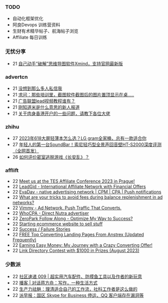 ### TODO
-  自动化框架优化
-  阿良Devops 训练营资料
-  生财有术精华帖子、航海帖子浏览
-  Affiliate 每日训练

### 无忧分享
<!-- ruyo:START -->
-  21 [自己动手”破解”思维导图软件Xmind，支持官网最新版](https://51.ruyo.net/18460.html)<!-- ruyo:END -->

### advertcn
<!-- advertcn:START -->
-  21 [没想到那么多人私信我](https://www.advertcn.com/forum.php?mod=viewthread&tid=111737)
-  21 [求问：那些培训里，截图软件截图后的图片置顶显示在桌.....](https://www.advertcn.com/forum.php?mod=viewthread&tid=111735)
-  21 [广告联盟lead视频教程谁有？](https://www.advertcn.com/forum.php?mod=viewthread&tid=111730)
-  21 [刚知道米是什么意思的新人报道](https://www.advertcn.com/forum.php?mod=viewthread&tid=111728)
-  21 [关于肉身香港开户的一些问题，请教下各位大佬](https://www.advertcn.com/forum.php?mod=viewthread&tid=111727)<!-- advertcn:END -->

### zhihu
<!-- zhihu:START -->
-  27 [2023年618大屏轻薄本怎么选？LG gram全家桶，总有一款适合你](http://zhuanlan.zhihu.com/p/632641888?utm_campaign=rss&utm_medium=rss&utm_source=rss&utm_content=title)
-  27 [年轻人的第一台SoundBar！索尼轻巧型全景声回音壁HT-S2000深度评测（全网首发）](http://zhuanlan.zhihu.com/p/630990296?utm_campaign=rss&utm_medium=rss&utm_source=rss&utm_content=title)
-  26 [如何评价密室逃脱游戏《长安乱》？](http://www.zhihu.com/question/563950552/answer/3045961312?utm_campaign=rss&utm_medium=rss&utm_source=rss&utm_content=title)<!-- zhihu:END -->

### afflift
<!-- afflift:START -->
-  22 [Meet us at the TES Affiliate Conference 2023 in Prague!](https://afflift.com/f/threads/meet-us-at-the-tes-affiliate-conference-2023-in-prague.11497/)
-  22 [LeadGid - International Affiliate Network with Financial Offers](https://afflift.com/f/threads/leadgid-international-affiliate-network-with-financial-offers.6217/)
-  22 [EvaDav - native advertising network | CPM | CPA | Push notifications](https://afflift.com/f/threads/evadav-native-advertising-network-cpm-cpa-push-notifications.1501/)
-  22 [What are your tricks to avoid fees during balance replenishment in ad networks?](https://afflift.com/f/threads/what-are-your-tricks-to-avoid-fees-during-balance-replenishment-in-ad-networks.11465/)
-  22 [Vimmy - Ad Network. Push Traffic That Converts.](https://afflift.com/f/threads/vimmy-ad-network-push-traffic-that-converts.5871/)
-  22 [WhoCPA - Direct Nutra advertiser](https://afflift.com/f/threads/whocpa-direct-nutra-advertiser.11162/)
-  22 [ZeroPark Follow Along - Optimize My Way to Success?](https://afflift.com/f/threads/zeropark-follow-along-optimize-my-way-to-success.11496/)
-  22 [Starting ecommerce website  to sell stuff](https://afflift.com/f/threads/starting-ecommerce-website-to-sell-stuff.11130/)
-  22 [Success / Failure Stories](https://afflift.com/f/threads/success-failure-stories.6938/)
-  22 [FREE Top Converting Landing Pages From Anstrex &lpar;Updated Frequently&rpar;](https://afflift.com/f/threads/free-top-converting-landing-pages-from-anstrex-updated-frequently.2596/)
-  22 [Earning Easy Money: My Journey with a Crazy Converting Offer!](https://afflift.com/f/threads/earning-easy-money-my-journey-with-a-crazy-converting-offer.11370/)
-  22 [Link Directory Contest with $1000 in Prizes &lpar;August 2023&rpar;](https://afflift.com/f/threads/link-directory-contest-with-1000-in-prizes-august-2023.11479/)<!-- afflift:END -->

### 少数派
<!-- sspai:START -->
-  22 [社区速递 009 | 超实用汽车配件、防摸鱼工具以及作者的新玩意](https://sspai.com/post/82278)
-  22 [播客 | 对话蒋方舟：写作，一种生活方式](https://sspai.com/post/82276)
-  22 [生产力祛魅：理清适合自己的工作流，社科工作者是这么做的](https://sspai.com/post/82092)
-  22 [派早报：国区 Skype for Business 停运，QQ 客户端存在漏洞等](https://sspai.com/post/82272)<!-- sspai:END -->
